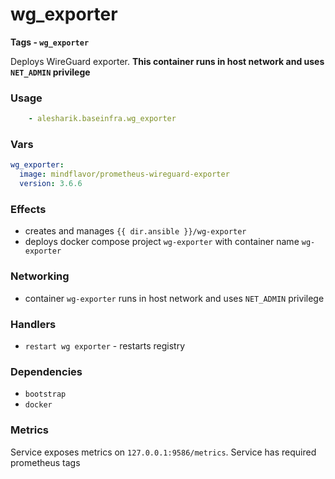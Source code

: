 # wg_exporter
__Tags - `wg_exporter`__

Deploys WireGuard exporter. **This container runs in host network and uses `NET_ADMIN` privilege**

### Usage
```yaml
    - alesharik.baseinfra.wg_exporter
```

### Vars
```yaml
wg_exporter:
  image: mindflavor/prometheus-wireguard-exporter
  version: 3.6.6
```

### Effects
- creates and manages `{{ dir.ansible }}/wg-exporter`
- deploys docker compose project `wg-exporter` with container name `wg-exporter`

### Networking
- container `wg-exporter` runs in host network and uses `NET_ADMIN` privilege

### Handlers
- `restart wg exporter` - restarts registry

### Dependencies
- `bootstrap`
- `docker`

### Metrics
Service exposes metrics on `127.0.0.1:9586/metrics`. Service has required prometheus tags